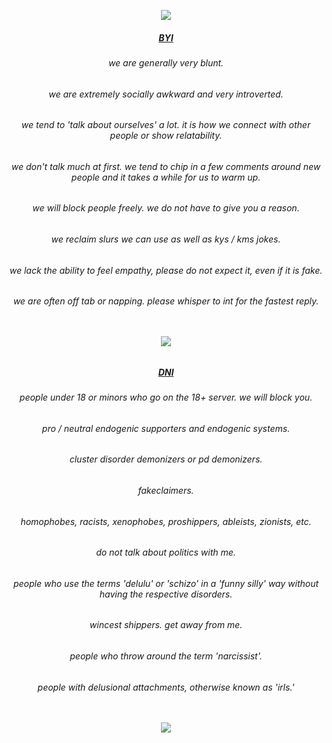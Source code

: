 <p align="center"><img src ="https://64.media.tumblr.com/70a6516c06ce2d59ceff523b7c9ad2f0/85313a10d142e98e-bd/s400x600/d53bef6d154e2894bffd1753a004fae86dd32cbc.pnj"/>
<h5 align="center"><ins> BYI </ins>
<h6 align="center">we are generally very blunt.
<h6 align="center">we are extremely socially awkward and very introverted.
<h6 align="center">we tend to 'talk about ourselves' a lot. it is how we connect with other people or show relatability.
<h6 align="center">we don't talk much at first. we tend to chip in a few comments around new people and it takes a while for us to warm up.
<h6 align="center">we will block people freely. we do not have to give you a reason.
<h6 align="center">we reclaim slurs we can use as well as kys / kms jokes.
<h6 align="center">we lack the ability to feel empathy, please do not expect it, even if it is fake.
<h6 align="center">we are often off tab or napping. please whisper to int for the fastest reply.
<p>ㅤ</p>
<p align="center"><img src="https://64.media.tumblr.com/e7c5c1beafed361e92c54c98edae7d41/3b6b7e90eaa33936-0f/s2048x3072/c76b0893379587fe51e7773684fd0dbeee5e07c2.pnj"/>

<h5 align="center"><ins> DNI </ins>
<h6 align="center"> people under 18 or minors who go on the 18+ server. we will block you.
<h6 align="center"> pro / neutral endogenic supporters and endogenic systems.
<h6 align="center"> cluster disorder demonizers or pd demonizers.
<h6 align="center"> fakeclaimers.
<h6 align="center"> homophobes, racists, xenophobes, proshippers, ableists, zionists, etc.
<h6 align="center"> do not talk about politics with me.
<h6 align="center"> people who use the terms 'delulu' or 'schizo' in a 'funny silly' way without having the respective disorders.
<h6 align="center"> wincest shippers. get away from me.
<h6 align="center"> people who throw around the term 'narcissist'.
<h6 align="center"> people with delusional attachments, otherwise known as 'irls.' 
<p>ㅤ</p>
<p align="center"><img src ="https://64.media.tumblr.com/e5ca109d6376561931bbd16247572b1e/85313a10d142e98e-b9/s400x600/985357569b8cd8a7d1af3ada8c27e157786bf5f8.pnj"/>
